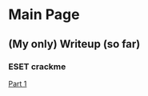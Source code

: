 # Main Page
## (My only) Writeup (so far)
### ESET crackme
[Part 1](./writeups/eset/part1/eset-part1.md)
